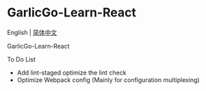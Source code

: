 # GarlicGo-Learn-React

English | [简体中文](./README.zh-CN.md)

GarlicGo-Learn-React

To Do List

- Add lint-staged optimize the lint check
- Optimize Webpack config (Mainly for configuration multiplexing)
